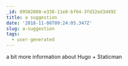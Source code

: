 ```yaml
---
_id: 09502080-e338-11e8-bf64-3fd32ed3d492
title: a suggestion
date: '2018-11-08T09:24:05.347Z'
slug: a-suggestion
tags:
  - user-generated
---
```

a bit more information about Hugo + Staticman
